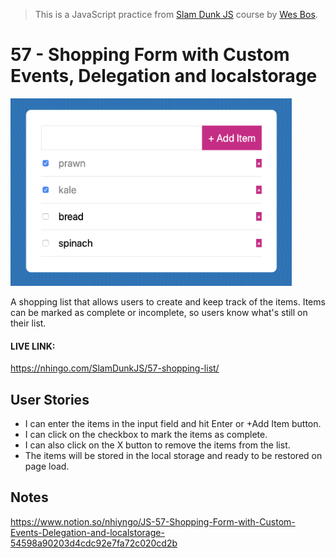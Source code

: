 > This is a JavaScript practice from [Slam Dunk JS](https://beginnerjavascript.com/) course by [Wes Bos](https://github.com/wesbos).

# 57 - Shopping Form with Custom Events, Delegation and localstorage

<img src="57-shopping.png" height="300" width="450" alt="shopping-list">

A shopping list that allows users to create and keep track of the items. Items can be marked as complete or incomplete, so users know what's still on their list.

#### LIVE LINK:

https://nhingo.com/SlamDunkJS/57-shopping-list/

## User Stories

- I can enter the items in the input field and hit Enter or +Add Item button.
- I can click on the checkbox to mark the items as complete.
- I can also click on the X button to remove the items from the list.
- The items will be stored in the local storage and ready to be restored on page load.

## Notes

https://www.notion.so/nhiyngo/JS-57-Shopping-Form-with-Custom-Events-Delegation-and-localstorage-54598a90203d4cdc92e7fa72c020cd2b
